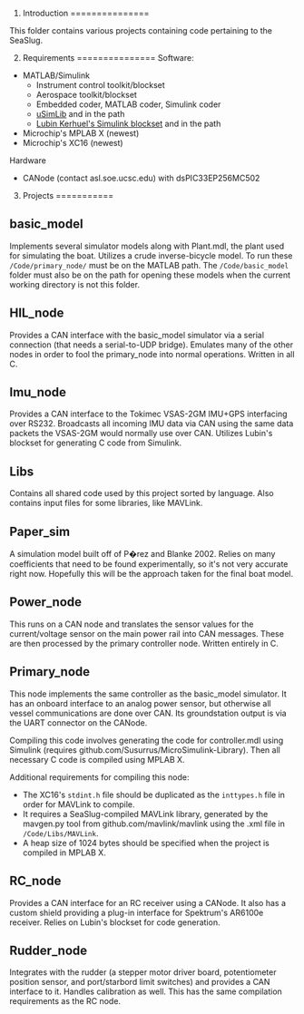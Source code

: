 1. Introduction
===============

This folder contains various projects containing code pertaining to the SeaSlug.

2. Requirements
===============
Software:
 * MATLAB/Simulink
     * Instrument control toolkit/blockset
     * Aerospace toolkit/blockset
     * Embedded coder, MATLAB coder, Simulink coder
     * [uSimLib](https://github.com/Susurrus/MicroSimulink-Library) and in the path
     * [Lubin Kerhuel's Simulink blockset](http://www.kerhuel.eu/wiki/Simulink_-_Embedded_Target_for_PIC) and in the path
 * Microchip's MPLAB X (newest)
 * Microchip's XC16 (newest)

Hardware
 * CANode (contact asl.soe.ucsc.edu) with dsPIC33EP256MC502

3. Projects
===========

basic_model
-----------
Implements several simulator models along with Plant.mdl, the plant used for simulating the boat. Utilizes a crude inverse-bicycle model. To run these `/Code/primary_node/` must be on the MATLAB path. The `/Code/basic_model` folder must also be on the path for opening these models when the current working directory is not this folder.

HIL_node
--------
Provides a CAN interface with the basic_model simulator via a serial connection (that needs a serial-to-UDP bridge). Emulates many of the other nodes in order to fool the primary_node into normal operations. Written in all C.

Imu_node
--------
Provides a CAN interface to the Tokimec VSAS-2GM IMU+GPS interfacing over RS232. Broadcasts all incoming IMU data via CAN using the same data packets the VSAS-2GM would normally use over CAN. Utilizes Lubin's blockset for generating C code from Simulink.

Libs
----
Contains all shared code used by this project sorted by language. Also contains input files for some libraries, like MAVLink.
 
Paper_sim
---------
A simulation model built off of P�rez and Blanke 2002. Relies on many coefficients that need to be found experimentally, so it's not very accurate right now. Hopefully this will be the approach taken for the final boat model.

Power_node
----------
This runs on a CAN node and translates the sensor values for the current/voltage sensor on the main power rail into CAN messages. These are then processed by the primary controller node. Written entirely in C.

Primary_node
------------
This node implements the same controller as the basic_model simulator. It has an onboard interface to an analog power sensor, but otherwise all vessel communications are done over CAN. Its groundstation output is via the UART connector on the CANode.

Compiling this code involves generating the code for controller.mdl using Simulink (requires github.com/Susurrus/MicroSimulink-Library). Then all necessary C code is compiled using MPLAB X.

Additional requirements for compiling this node:
 * The XC16's `stdint.h` file should be duplicated as the `inttypes.h` file in order for MAVLink to compile.
 * It requires a SeaSlug-compiled MAVLink library, generated by the mavgen.py tool from github.com/mavlink/mavlink using the .xml file in `/Code/Libs/MAVLink`.
 * A heap size of 1024 bytes should be specified when the project is compiled in MPLAB X.

RC_node
-------
Provides a CAN interface for an RC receiver using a CANode. It also has a custom shield providing a plug-in interface for Spektrum's AR6100e receiver. Relies on Lubin's blockset for code generation.

Rudder_node
----------------
Integrates with the rudder (a stepper motor driver board, potentiometer position sensor, and port/starbord limit switches) and provides a CAN interface to it. Handles calibration as well. This has the same compilation requirements as the RC node.

